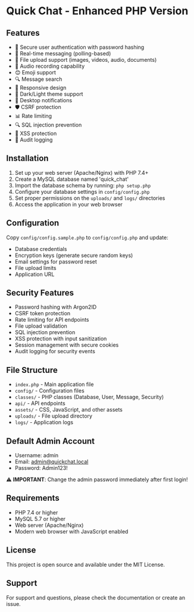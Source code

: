 # Quick Chat - Enhanced PHP Version

## Features

- 🔐 Secure user authentication with password hashing
- 💬 Real-time messaging (polling-based)
- 📁 File upload support (images, videos, audio, documents)
- 🎤 Audio recording capability
- 😊 Emoji support
- 🔍 Message search
- 📱 Responsive design
- 🌙 Dark/Light theme support
- 🔔 Desktop notifications
- 🛡️ CSRF protection
- 📊 Rate limiting
- 🔍 SQL injection prevention
- 🎯 XSS protection
- 📝 Audit logging

## Installation

1. Set up your web server (Apache/Nginx) with PHP 7.4+
2. Create a MySQL database named 'quick_chat'
3. Import the database schema by running: `php setup.php`
4. Configure your database settings in `config/config.php`
5. Set proper permissions on the `uploads/` and `logs/` directories
6. Access the application in your web browser

## Configuration

Copy `config/config.sample.php` to `config/config.php` and update:

- Database credentials
- Encryption keys (generate secure random keys)
- Email settings for password reset
- File upload limits
- Application URL

## Security Features

- Password hashing with Argon2ID
- CSRF token protection
- Rate limiting for API endpoints
- File upload validation
- SQL injection prevention
- XSS protection with input sanitization
- Session management with secure cookies
- Audit logging for security events

## File Structure

- `index.php` - Main application file
- `config/` - Configuration files
- `classes/` - PHP classes (Database, User, Message, Security)
- `api/` - API endpoints
- `assets/` - CSS, JavaScript, and other assets
- `uploads/` - File upload directory
- `logs/` - Application logs

## Default Admin Account

- Username: admin
- Email: admin@quickchat.local
- Password: Admin123!

⚠️ **IMPORTANT**: Change the admin password immediately after first login!

## Requirements

- PHP 7.4 or higher
- MySQL 5.7 or higher
- Web server (Apache/Nginx)
- Modern web browser with JavaScript enabled

## License

This project is open source and available under the MIT License.

## Support

For support and questions, please check the documentation or create an issue.
